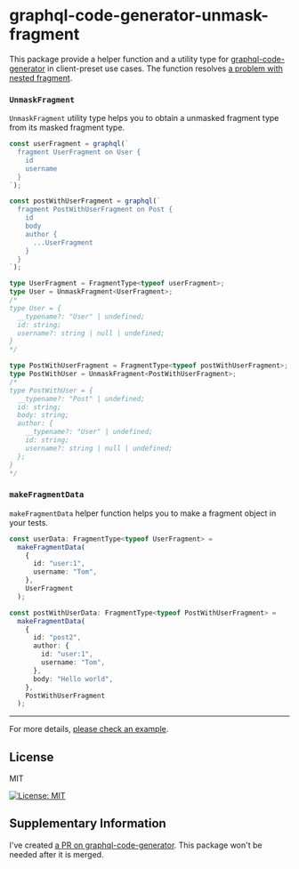 # graphql-code-generator-unmask-fragment

This package provide a helper function and a utility type for [graphql-code-generator](https://github.com/dotansimha/graphql-code-generator) in client-preset use cases.
The function resolves [a problem with nested fragment](https://github.com/dotansimha/graphql-code-generator/issues/9702).

### `UnmaskFragment`

`UnmaskFragment` utility type helps you to obtain a unmasked fragment type from its masked fragment type.

```ts
const userFragment = graphql(`
  fragment UserFragment on User {
    id
    username
  }
`);

const postWithUserFragment = graphql(`
  fragment PostWithUserFragment on Post {
    id
    body
    author {
      ...UserFragment
    }
  }
`);

type UserFragment = FragmentType<typeof userFragment>;
type User = UnmaskFragment<UserFragment>;
/*
type User = {
  __typename?: "User" | undefined;
  id: string;
  username?: string | null | undefined;
}
*/

type PostWithUserFragment = FragmentType<typeof postWithUserFragment>;
type PostWithUser = UnmaskFragment<PostWithUserFragment>;
/*
type PostWithUser = {
  __typename?: "Post" | undefined;
  id: string;
  body: string;
  author: {
    __typename?: "User" | undefined;
    id: string;
    username?: string | null | undefined;
  };
}
*/
```

### `makeFragmentData`

`makeFragmentData` helper function helps you to make a fragment object in your tests.

```ts
const userData: FragmentType<typeof UserFragment> =
  makeFragmentData(
    {
      id: "user:1",
      username: "Tom",
    },
    UserFragment
  );

const postWithUserData: FragmentType<typeof PostWithUserFragment> =
  makeFragmentData(
    {
      id: "post2",
      author: {
        id: "user:1",
        username: "Tom",
      },
      body: "Hello world",
    },
    PostWithUserFragment
  );
```

---

For more details, [please check an example](https://github.com/tnyo43/graphql-code-generator-unmask-fragment/tree/main/example).

## License

MIT

[![License: MIT](https://img.shields.io/badge/License-MIT-yellow.svg)](https://raw.githubusercontent.com/tnyo43/graphql-code-generator-unmask-fragment/main/LICENSE
)

## Supplementary Information

I've created [a PR on graphql-code-generator](https://github.com/dotansimha/graphql-code-generator/pull/9708). This package won't be needed after it is merged.
